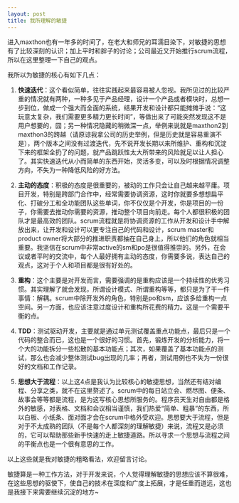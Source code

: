 ```yaml
---
layout: post
title: 我所理解的敏捷
---
```

进入maxthon也有一年多的时间了，在老大和师兄的耳濡目染下，对敏捷的思想有了比较深刻的认识；加上平时和胖子的讨论；公司最近又开始推行scrum流程，所以在这里整理一下自己的观点。

我所以为敏捷的核心有如下几点：

1. **快速迭代**：这个看似简单，往往实践起来最容易被人忽视。我所见过的比较严重的情况就有两种，一种多见于产品经理，设计一个产品或者模块时，总想一步到位，做成一个强大而全面的系统，结果开发和设计都只能摊摊手说：“这玩意太复杂，我们需要更多精力更长时间”，等做出来了可能突然发现这不是用户想要的，囧；另一种情况隐藏的稍微深一点，举例来说就是maxthon2到maxthon3的跨越（请原谅我拿公司的历史举例，但是历史就是容易重演不是），两个版本之间没有过渡迭代，先不说开发长期以来所维护、重构和沉淀下来的框架全扔了的问题，就产品跳跃性太大所带来的风险就足以让人担心了。其实快速迭代从小而简单的东西开始，灵活多变，可以及时根据情况调整方向，不失为一种降低风险的好方法。

2. **主动的态度**：积极的态度是很重要的，被动的工作只会让自己越来越平庸。项目开发，特别是跨部门合作中，经常需要协调资源，这时你就要多想想扁平化、打破分工和全功能团队这些单词，你不仅仅是个开发，你是项目的一份子，你需要去推动你需要的资源，推动整个项目向前走。每个人都很积极的团队才是最高效的团队。scrum流程就是将协调资源的工作从开发和设计手中解放出来，让开发和设计可以更专注自己的代码和设计，scrum master和product owner将大部分的推进职责都抽在自己身上，所以他们的角色就相当重要。我坚信在scrum中非常active的sm和po是很值得推崇的。另外，在会议或者平时的交流中，每个人最好拥有主动的态度，你需要多说，表达自己的观点，这对于个人和项目都是很有好处的。

3. **重构**：这个主要是对开发而言，需要强调的是重构应该是一个持续性的优秀习惯。其实理解了就会发现，所谓设计模式、所谓重构等等，都只是为了干一件事情：解耦。scrum中除开发外的角色，特别是po和sm，应该多给重构一点空间。另一方面，也应该注意过度设计和重构所花费的精力。这是一个需要平衡的点。

4. **TDD**：测试驱动开发，主要就是通过单元测试覆盖重点功能点，最后只是一个代码的整合而已，这也是一个很好的习惯。首先，锻炼开发的分析能力，将一个大的功能拆分一些松散的基本功能点；其次，如果覆盖了基本功能点的测试，那么也会减少整体测试bug出现的几率；再者，测试用例也不失为一份很好的文档和工作记录。

5. **思想大于流程**：以上这4点是我认为比较核心的敏捷思想，当然还有结对编程、分享之类，就不在这里赘述了。scrum中的每日站立会、燃尽图、便条、故事会等等都是流程，是为这写核心思想所服务的。程序员天生对自由都是格外的敏感，对表格、文档和会议相当谨慎，我们热爱“简单、粗暴”的东西，所以白板、小纸条、面对面才会在scrum中格外受欢迎。思想要大于流程，但是对于不太成熟的团队（不是每个人都深刻的理解敏捷）来说，流程又是必须的，它可以帮助那些新手快速的走上敏捷道路。所以寻求一个思想与流程之间的平衡点也是一个很有意思的工作。

以上这些就是我对敏捷的粗略看法，欢迎留言讨论。

敏捷算是一种工作方法，对于开发来说，个人觉得理解敏捷的思想应该不算很难，在这些思想的驱使下，使自己的技术在深度和广度上拓展，才是任重而道远，这也是我接下来需要继续沉淀的地方~
